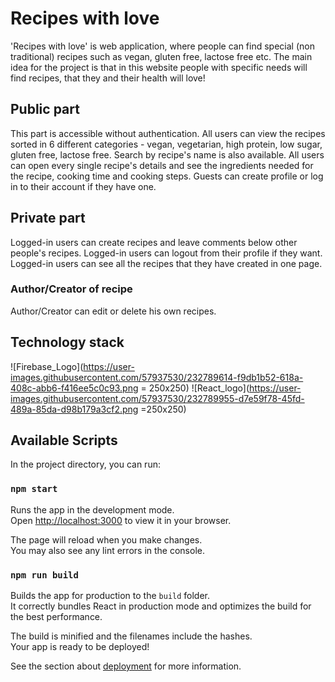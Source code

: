 # Recipes with love 
'Recipes with love' is web application, where people can find special (non traditional) recipes such as vegan, gluten free, lactose free etc. The main idea for the project is that in this website people with specific needs will find recipes, that they and their health will love!

## Public part
This part is accessible without authentication. 
All users can view the recipes sorted in 6 different categories - vegan, vegetarian, high protein, low sugar, gluten free, lactose free. Search by recipe's name is also available. 
All users can open every single recipe's details and see the ingredients needed for the recipe, cooking time and cooking steps. 
Guests can create profile or log in to their account if they have one.

## Private part
Logged-in users can create recipes and leave comments below other people's recipes. 
Logged-in users can logout from their profile if they want. 
Logged-in users can see all the recipes that they have created in one page.
### Author/Creator of recipe
Author/Creator can edit or delete his own recipes.

## Technology stack
![Firebase_Logo](https://user-images.githubusercontent.com/57937530/232789614-f9db1b52-618a-408c-abb6-f416ee5c0c93.png = 250x250)
![React_logo](https://user-images.githubusercontent.com/57937530/232789955-d7e59f78-45fd-489a-85da-d98b179a3cf2.png =250x250)
## Available Scripts


In the project directory, you can run:

### `npm start`

Runs the app in the development mode.\
Open [http://localhost:3000](http://localhost:3000) to view it in your browser.

The page will reload when you make changes.\
You may also see any lint errors in the console.

### `npm run build`

Builds the app for production to the `build` folder.\
It correctly bundles React in production mode and optimizes the build for the best performance.

The build is minified and the filenames include the hashes.\
Your app is ready to be deployed!

See the section about [deployment](https://facebook.github.io/create-react-app/docs/deployment) for more information.
